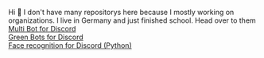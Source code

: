 Hi 👋
I don't have many repositorys here because I mostly working on organizations.
I live in Germany and just finished school.
Head over to them
[Multi Bot for Discord](https://multi-bot.github.io/) <br>
[Green Bots for Discord](https://green-bots.github.io/)<br>
[Face recognition for Discord (Python)](https://github.com/Multi-Bot/face-recognition)


<!--
**Braslerl/Braslerl** is a ✨ _special_ ✨ repository because its `README.md` (this file) appears on your GitHub profile.

Here are some ideas to get you started:

- 🔭 I’m currently working on ...
- 🌱 I’m currently learning ...
- 👯 I’m looking to collaborate on ...
- 🤔 I’m looking for help with ...
- 💬 Ask me about ...
- 📫 How to reach me: ...
- 😄 Pronouns: ...
- ⚡ Fun fact: ...
-->
